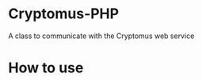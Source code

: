 # Cryptomus-PHP
A class to communicate with the Cryptomus web service

# How to use 

<code>
  
<?php
require_once('./cryptomus.php');

define('MERCHANT_UUID', 'put_your_merchent_id'); # put cryptomus merchent id
define('PAYMENT_KEY', 'put_your_payment_key'); # put cryptomus payment key

$cm = new Cryptomus(MERCHANT_UUID, PAYMENT_KEY);
?>

</code>
